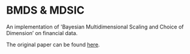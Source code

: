 # BMDS & MDSIC

An implementation of 'Bayesian Multidimensional Scaling and Choice of Dimension’ on  financial data.

The original paper can be found [here](https://sites.stat.washington.edu/raftery/Research/PDF/oh2001.pdf).


